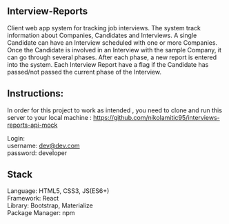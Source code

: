 ## Interview-Reports

Client web app system for tracking job interviews. The system track information about Companies, Candidates and Interviews.
A single Candidate can have an Interview scheduled with one or more Companies. Once the Candidate is involved in an Interview with the sample Company, it can go through several phases. After each phase, a new report is entered into the system.
Each Interview Report have a flag if the Candidate has passed/not passed the current phase of the Interview.

## Instructions:

In order for this project to work as intended , you need to clone and run this server to your local machine : https://github.com/nikolamitic95/interviews-reports-api-mock

Login: <br />
username: dev@dev.com <br />
password: developer

## Stack

Language: HTML5, CSS3, JS(ES6+) <br />
Framework: React <br />
Library: Bootstrap, Materialize <br />
Package Manager: npm
